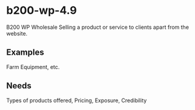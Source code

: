 # b200-wp-4.9
B200 WP Wholesale
Selling a product or service to clients apart from the website.

## Examples
Farm Equipment, etc.

## Needs
Types of products offered, Pricing, Exposure, Credibility
